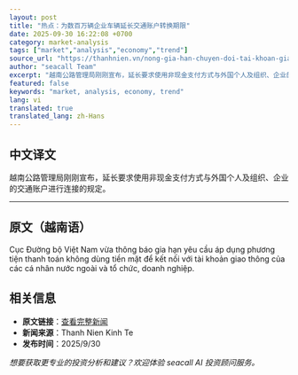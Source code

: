 ```yaml
---
layout: post
title: "热点：为数百万辆企业车辆延长交通账户转换期限"
date: 2025-09-30 16:22:08 +0700
category: market-analysis
tags: ["market","analysis","economy","trend"]
source_url: "https://thanhnien.vn/nong-gia-han-chuyen-doi-tai-khoan-giao-thong-cho-hang-trieu-xe-doanh-nghiep-185250930172122502.htm"
author: "seacall Team"
excerpt: "越南公路管理局刚刚宣布，延长要求使用非现金支付方式与外国个人及组织、企业的交通账户进行连接的规定。..."
featured: false
keywords: "market, analysis, economy, trend"
lang: vi
translated: true
translated_lang: zh-Hans
---
```


## 中文译文

越南公路管理局刚刚宣布，延长要求使用非现金支付方式与外国个人及组织、企业的交通账户进行连接的规定。

---

## 原文（越南语）

Cục Đường bộ Việt Nam vừa th&ocirc;ng b&aacute;o gia hạn y&ecirc;u cầu &aacute;p dụng phương tiện thanh to&aacute;n kh&ocirc;ng d&ugrave;ng tiền mặt để kết nối với t&agrave;i khoản giao th&ocirc;ng của c&aacute;c c&aacute; nh&acirc;n nước ngo&agrave;i v&agrave; tổ chức, doanh nghiệp.

## 相关信息

- **原文链接**：[查看完整新闻](https://thanhnien.vn/nong-gia-han-chuyen-doi-tai-khoan-giao-thong-cho-hang-trieu-xe-doanh-nghiep-185250930172122502.htm)
- **新闻来源**：Thanh Nien Kinh Te
- **发布时间**：2025/9/30

*想要获取更专业的投资分析和建议？欢迎体验 seacall AI 投资顾问服务。*